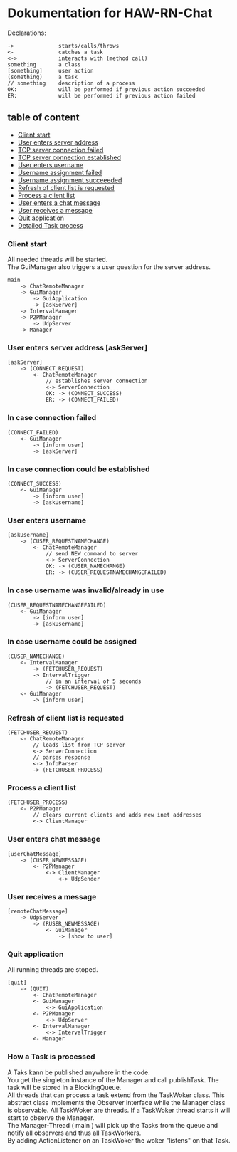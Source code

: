 # Dokumentation for HAW-RN-Chat

Declarations:

```
->				starts/calls/throws
<-				catches a task
<->				interacts with (method call)
something		a class
[something]		user action
(something)		a task
// something    description of a process
OK:				will be performed if previous action succeeded
ER:				will be performed if previous action failed
```

## table of content

* [Client start](#start)
* [User enters server address](#askServer)
* [TCP server connection failed](#CONNECT_FAILED)
* [TCP server connection established](#CONNECT_SUCCESS)
* [User enters username](#askUsername)
* [Username assignment failed](CUSER_REQUESTNAMECHANGEFAILED)
* [Username assignment succeeeded](#CUSER_NAMECHANGE)
* [Refresh of client list is requested](#FETCHUSER_REQUEST)
* [Process a client list](#FETCHUSER_PROCESS)
* [User enters a chat message](#userChatMessage)
* [User receives a message](#remoteChatMessage)
* [Quit application](#QUIT)
* [Detailed Task process](#HowToTask)

### <a name="start"></a> Client start

All needed threads will be started.<br>
The GuiManager also triggers a user question for the server address.

```
main
	-> ChatRemoteManager
	-> GuiManager
		-> GuiApplication
		-> [askServer]
	-> IntervalManager
	-> P2PManager
		-> UdpServer
	-> Manager
```

### <a name="askServer"></a> User enters server address [askServer]

```
[askServer]
	-> (CONNECT_REQUEST)
		<- ChatRemoteManager
			// establishes server connection
			<-> ServerConnection
			OK: -> (CONNECT_SUCCESS)
			ER: -> (CONNECT_FAILED)
```

### <a name="CONNECT_FAILED"></a> In case connection failed

```
(CONNECT_FAILED)
	<- GuiManager
		-> [inform user]
		-> [askServer]
```

### <a name="CONNECT_SUCCESS"></a> In case connection could be established

```
(CONNECT_SUCCESS)
	<- GuiManager
		-> [inform user]
		-> [askUsername]
```

### <a name="askUsername"></a> User enters username

```
[askUsername]
	-> (CUSER_REQUESTNAMECHANGE)
		<- ChatRemoteManager
			// send NEW command to server
			<-> ServerConnection
			OK: -> (CUSER_NAMECHANGE)
			ER: -> (CUSER_REQUESTNAMECHANGEFAILED)
```

### <a name="CUSER_REQUESTNAMECHANGEFAILED"></a> In case username was invalid/already in use

```
(CUSER_REQUESTNAMECHANGEFAILED)
	<- GuiManager
		-> [inform user]
		-> [askUsername]
```

### <a name="CUSER_NAMECHANGE"></a> In case username could be assigned

```
(CUSER_NAMECHANGE)
	<- IntervalManager
		-> (FETCHUSER_REQUEST)
		-> IntervalTrigger
			// in an interval of 5 seconds
			-> (FETCHUSER_REQUEST)
	<- GuiManager
		-> [inform user]
```

### <a name="FETCHUSER_REQUEST"></a> Refresh of client list is requested

```
(FETCHUSER_REQUEST)
	<- ChatRemoteManager
		// loads list from TCP server
		<-> ServerConnection
		// parses response
		<-> InfoParser
		-> (FETCHUSER_PROCESS)
```

### <a name="FETCHUSER_PROCESS"></a> Process a client list

```
(FETCHUSER_PROCESS)
	<- P2PManager
		// clears current clients and adds new inet addresses
		<-> ClientManager
```

### <a name="userChatMessage"></a> User enters chat message

```
[userChatMessage]
	-> (CUSER_NEWMESSAGE)
		<- P2PManager
			<-> ClientManager
				<-> UdpSender
```

### <a name="remoteChatMessage"></a> User receives a message

```
[remoteChatMessage]
	-> UdpServer
		-> (RUSER_NEWMESSAGE)
			<- GuiManager
				-> [show to user]
```

### <a name="QUIT"></a> Quit application

All running threads are stoped.

```
[quit]
	-> (QUIT)
		<- ChatRemoteManager
		<- GuiManager
			<-> GuiApplication
		<- P2PManager
			<-> UdpServer
		<- IntervalManager
			<-> IntervalTrigger
		<- Manager
```

### <a name="HowToTask"></a> How a Task is processed

A Taks kann be published anywhere in the code.<br>
You get the singleton instance of the Manager and call publishTask. The task will be stored in a BlockingQueue.<br>
All threads that can process a task extend from the TaskWoker class. This abstract class implements the Observer interface while the Manager class is observable. All TaskWoker are threads. If a TaskWoker thread starts it will start to observe the Manager.<br>
The Manager-Thread ( main ) will pick up the Tasks from the queue and notify all observers and thus all TaskWorkers.<br>
By adding ActionListener on an TaskWoker the woker "listens" on that Task.